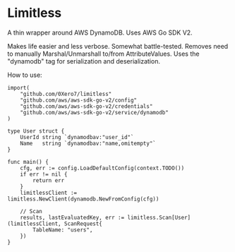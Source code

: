 # Limitless

A thin wrapper around AWS DynamoDB. Uses AWS Go SDK V2.

Makes life easier and less verbose. Somewhat battle-tested. Removes need to manually Marshal/Unmarshall to/from AttributeValues. Uses the "dynamodb" tag for serialization and deserialization.

How to use:

```
import(
    "github.com/0Xero7/limitless"
    "github.com/aws/aws-sdk-go-v2/config"
    "github.com/aws/aws-sdk-go-v2/credentials"
    "github.com/aws/aws-sdk-go-v2/service/dynamodb"
)

type User struct {
    UserId string `dynamodbav:"user_id"`
    Name   string `dynamodbav:"name,omitempty"`
}

func main() {
    cfg, err := config.LoadDefaultConfig(context.TODO())
    if err != nil {
        return err
    }
    limitlessClient := limitless.NewClient(dynamodb.NewFromConfig(cfg))

    // Scan
    results, lastEvaluatedKey, err := limitless.Scan[User](limitlessClient, ScanRequest{
        TableName: "users",
    })
}

```
